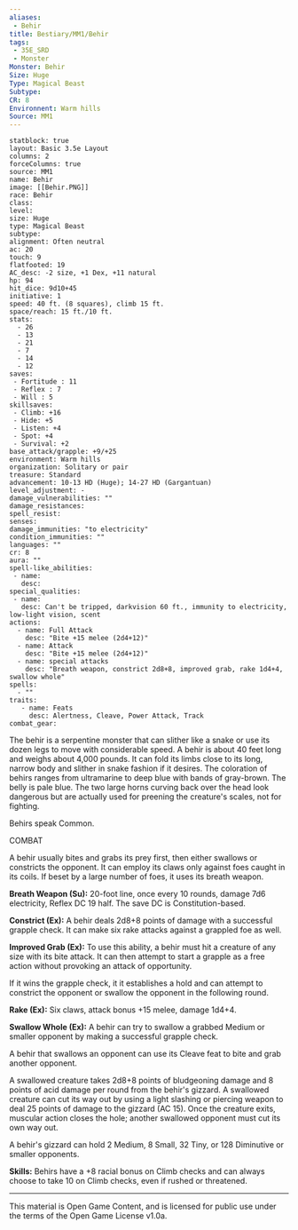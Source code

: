 ```yaml
---
aliases:
 - Behir
title: Bestiary/MM1/Behir
tags: 
 - 35E_SRD
 - Monster
Monster: Behir
Size: Huge
Type: Magical Beast
Subtype: 
CR: 8
Environnent: Warm hills
Source: MM1
---
```


```statblock
statblock: true
layout: Basic 3.5e Layout
columns: 2
forceColumns: true
source: MM1 
name: Behir
image: [[Behir.PNG]]
race: Behir
class: 
level: 
size: Huge
type: Magical Beast
subtype: 
alignment: Often neutral
ac: 20
touch: 9
flatfooted: 19
AC_desc: -2 size, +1 Dex, +11 natural
hp: 94
hit_dice: 9d10+45
initiative: 1
speed: 40 ft. (8 squares), climb 15 ft.
space/reach: 15 ft./10 ft.
stats:
  - 26
  - 13
  - 21
  - 7
  - 14
  - 12
saves:
 - Fortitude : 11
 - Reflex : 7
 - Will : 5
skillsaves:
 - Climb: +16
 - Hide: +5
 - Listen: +4
 - Spot: +4
 - Survival: +2
base_attack/grapple: +9/+25
environment: Warm hills
organization: Solitary or pair
treasure: Standard
advancement: 10-13 HD (Huge); 14-27 HD (Gargantuan)
level_adjustment: -
damage_vulnerabilities: ""
damage_resistances: 
spell_resist: 
senses: 
damage_immunities: "to electricity"
condition_immunities: ""
languages: ""
cr: 8
aura: ""
spell-like_abilities:
 - name: 
   desc: 
special_qualities:
 - name:
   desc: Can't be tripped, darkvision 60 ft., immunity to electricity, low-light vision, scent
actions:
  - name: Full Attack
    desc: "Bite +15 melee (2d4+12)"
  - name: Attack
    desc: "Bite +15 melee (2d4+12)"
  - name: special attacks
    desc: "Breath weapon, constrict 2d8+8, improved grab, rake 1d4+4, swallow whole"
spells:
  - ""
traits:
   - name: Feats
     desc: Alertness, Cleave, Power Attack, Track
combat_gear:  
```


The behir is a serpentine monster that can slither like a snake or use its dozen legs to move with considerable speed. A behir is about 40 feet long and weighs about 4,000 pounds. It can fold its limbs close to its long, narrow body and slither in snake fashion if it desires. The coloration of behirs ranges from ultramarine to deep blue with bands of gray-brown. The belly is pale blue. The two large horns curving back over the head look dangerous but are actually used for preening the creature's scales, not for fighting.

Behirs speak Common.

COMBAT

A behir usually bites and grabs its prey first, then either swallows or constricts the opponent. It can employ its claws only against foes caught in its coils. If beset by a large number of foes, it uses its breath weapon.


**Breath Weapon (Su):** 20-foot line, once every 10 rounds, damage 7d6 electricity, Reflex DC 19 half. The save DC is Constitution-based.


**Constrict (Ex):** A behir deals 2d8+8 points of damage with a successful grapple check. It can make six rake attacks against a grappled foe as well.


**Improved Grab (Ex):** To use this ability, a behir must hit a creature of any size with its bite attack. It can then attempt to start a grapple as a free action without provoking an attack of opportunity.

If it wins the grapple check, it it establishes a hold and can attempt to constrict the opponent or swallow the opponent in the following round.


**Rake (Ex):** Six claws, attack bonus +15 melee, damage 1d4+4.


**Swallow Whole (Ex):** A behir can try to swallow a grabbed Medium or smaller opponent by making a successful grapple check.

A behir that swallows an opponent can use its Cleave feat to bite and grab another opponent.

A swallowed creature takes 2d8+8 points of bludgeoning damage and 8 points of acid damage per round from the behir's gizzard. A swallowed creature can cut its way out by using a light slashing or piercing weapon to deal 25 points of damage to the gizzard (AC 15). Once the creature exits, muscular action closes the hole; another swallowed opponent must cut its own way out.

A behir's gizzard can hold 2 Medium, 8 Small, 32 Tiny, or 128 Diminutive or smaller opponents.


**Skills:** Behirs have a +8 racial bonus on Climb checks and can always choose to take 10 on Climb checks, even if rushed or threatened.

---

This material is Open Game Content, and is licensed for public use under the terms of the Open Game License v1.0a.
